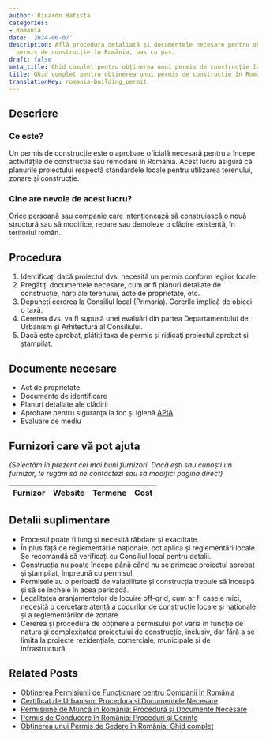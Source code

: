 ```yaml
---
author: Ricardo Batista
categories:
- Romania
date: '2024-06-07'
description: Află procedura detaliată și documentele necesare pentru obținerea unui
  permis de construcție în România, pas cu pas.
draft: false
meta_title: Ghid complet pentru obținerea unui permis de construcție în România
title: Ghid complet pentru obținerea unui permis de construcție în România
translationKey: romania-building_permit
---
```



## Descriere
### Ce este?
Un permis de construcție este o aprobare oficială necesară pentru a începe activitățile de construcție sau remodare în România. Acest lucru asigură că planurile proiectului respectă standardele locale pentru utilizarea terenului, zonare și construcție.

### Cine are nevoie de acest lucru?
Orice persoană sau companie care intenționează să construiască o nouă structură sau să modifice, repare sau demoleze o clădire existentă, în teritoriul român.

## Procedura
1. Identificați dacă proiectul dvs. necesită un permis conform legilor locale.
2. Pregătiți documentele necesare, cum ar fi planuri detaliate de construcție, hărți ale terenului, acte de proprietate, etc.
3. Depuneți cererea la Consiliul local (Primaria). Cererile implică de obicei o taxă.
4. Cererea dvs. va fi supusă unei evaluări din partea Departamentului de Urbanism și Arhitectură al Consiliului.
5. Dacă este aprobat, plătiți taxa de permis și ridicați proiectul aprobat și ștampilat.

## Documente necesare
- Act de proprietate
- Documente de identificare
- Planuri detaliate ale clădirii
- Aprobare pentru siguranța la foc și igienă [APIA](http://www.apia.org.ro/)
- Evaluare de mediu

## Furnizori care vă pot ajuta

_(Selectăm în prezent cei mai buni furnizori. Dacă ești sau cunoști un furnizor, te rugăm să ne contactezi sau să modifici pagina direct)_

| Furnizor        |     Website     |     Termene      |       Cost       |
| :-------------: | :-------------: |  :-------------: | :-------------: |

## Detalii suplimentare
- Procesul poate fi lung și necesită răbdare și exactitate.
- În plus față de reglementările naționale, pot aplica și reglementări locale. Se recomandă să verificați cu Consiliul local pentru detalii.
- Construcția nu poate începe până când nu se primesc proiectul aprobat și ștampilat, împreună cu permisul.
- Permisele au o perioadă de valabilitate și construcția trebuie să înceapă și să se încheie în acea perioadă.
- Legalitatea aranjamentelor de locuire off-grid, cum ar fi casele mici, necesită o cercetare atentă a codurilor de construcție locale și naționale și a reglementărilor de zonare.
- Cererea și procedura de obținere a permisului pot varia în funcție de natura și complexitatea proiectului de construcție, inclusiv, dar fără a se limita la proiecte rezidențiale, comerciale, municipale și de infrastructură.


## Related Posts

- [Obținerea Permisiunii de Funcționare pentru Companii în România](https://tramitit.com/ro/guides/romania/autorizatie_de_functionare_pentru_firme/)
- [Certificat de Urbanism: Procedura și Documentele Necesare](https://tramitit.com/ro/guides/romania/certificat_de_urbanism/)
- [Permisiune de Muncă în România: Procedură și Documente Necesare](https://tramitit.com/ro/guides/romania/solicitare_permis_de_munca_pentru_expati/)
- [Permis de Conducere în România: Proceduri și Cerințe](https://tramitit.com/ro/guides/romania/permis_de_conducere/)
- [Obținerea unui Permis de Ședere în România: Ghid complet](https://tramitit.com/ro/guides/romania/permis_de_sedere/)